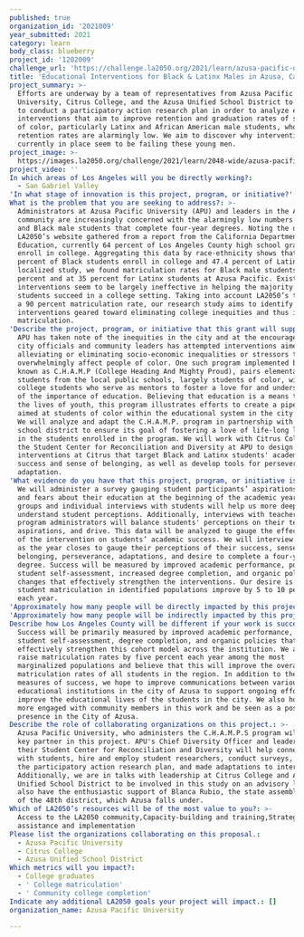 ```yaml
---
published: true
organization_id: '2021009'
year_submitted: 2021
category: learn
body_class: blueberry
project_id: '1202009'
challenge_url: 'https://challenge.la2050.org/2021/learn/azusa-pacific-university/'
title: 'Educational Interventions for Black & Latinx Males in Azusa, California'
project_summary: >-
  Efforts are underway by a team of representatives from Azusa Pacific
  University, Citrus College, and the Azusa Unified School District to partner
  to conduct a participatory action research plan in order to analyze existing
  interventions that aim to improve retention and graduation rates of students
  of color, particularly Latinx and African American male students, whose
  retention rates are alarmingly low. We aim to discover why interventions
  currently in place seem to be failing these young men.
project_image: >-
  https://images.la2050.org/challenge/2021/learn/2048-wide/azusa-pacific-university.jpg
project_video: ''
In which areas of Los Angeles will you be directly working?:
  - San Gabriel Valley
'In what stage of innovation is this project, program, or initiative?': Research (initial work to identify and understand the problem)
What is the problem that you are seeking to address?: >-
  Administrators at Azusa Pacific University (APU) and leaders in the Azusa
  community are increasingly concerned with the alarmingly low numbers of Latinx
  and Black male students that complete four-year degrees. Noting the data on
  LA2050’s website gathered from a report from the California Department of
  Education, currently 64 percent of Los Angeles County high school graduates
  enroll in college. Aggregating this data by race-ethnicity shows that 55
  percent of Black students enroll in college and 47.4 percent of Latinx. In our
  localized study, we found matriculation rates for Black male students is at 27
  percent and at 35 percent for Latinx students at Azusa Pacific. Existing
  interventions seem to be largely ineffective in helping the majority of these
  students succeed in a college setting. Taking into account LA2050’s target of
  a 90 percent matriculation rate, our research study aims to identify
  interventions geared toward eliminating college inequities and thus improve
  matriculation.
'Describe the project, program, or initiative that this grant will support to address the problem identified.': >-
  APU has taken note of the inequities in the city and at the encouragement of
  city officials and community leaders has attempted interventions aimed at
  alleviating or eliminating socio-economic inequalities or stressors that
  overwhelmingly affect people of color. One such program implemented by APU,
  known as C.H.A.M.P (College Heading And Mighty Proud), pairs elementary school
  students from the local public schools, largely students of color, with
  college students who serve as mentors to foster a love for and understanding
  of the importance of education. Believing that education is a means to improve
  the lives of youth, this program illustrates efforts to create a pipeline
  aimed at students of color within the educational system in the city of Azusa.
  We will analyze and adapt the C.H.A.M.P. program in partnership with the local
  school district to ensure its goal of fostering a love of life-long learning
  in the students enrolled in the program. We will work with Citrus College and
  the Student Center for Reconciliation and Diversity at APU to design new
  interventions at Citrus that target Black and Latinx students' academic
  success and sense of belonging, as well as develop tools for perseverance and
  adaptation.
'What evidence do you have that this project, program, or initiative is or will be successful, and how will you define and measure success?': >-
  We will administer a survey gauging student participants’ aspirations, hopes,
  and fears about their education at the beginning of the academic year. Focus
  groups and individual interviews with students will help us more deeply
  understand student perceptions. Additionally, interviews with teachers and
  program administrators will balance students' perceptions on their tenacity,
  aspirations, and drive. This data will be analyzed to gauge the effectiveness
  of the intervention on students’ academic success. We will interview students
  as the year closes to gauge their perceptions of their success, sense of
  belonging, perseverance, adaptations, and desire to complete a four-year
  degree. Success will be measured by improved academic performance, positive
  student self-assessment, increased degree completion, and organic policies
  changes that effectively strengthen the interventions. Our desire is to see
  student matriculation in identified populations improve by 5 to 10 percent
  each year.
'Approximately how many people will be directly impacted by this project, program, or initiative?': '150'
'Approximately how many people will be indirectly impacted by this project, program, or initiative?': '1500'
Describe how Los Angeles County will be different if your work is successful.: >-
  Success will be primarily measured by improved academic performance, positive
  student self-assessment, degree completion, and organic policies that
  effectively strengthen this cohort model across the institution. We aim to
  raise matriculation rates by five percent each year among the most
  marginalized populations and believe that this will improve the overall
  matriculation rates of all students in the region. In addition to these
  measures of success, we hope to improve communications between various
  educational institutions in the city of Azusa to support ongoing efforts to
  improve the educational lives of the students in the city. We also hope to be
  more engaged with community members in this work and be seen as a positive
  presence in the City of Azusa.
Describe the role of collaborating organizations on this project.: >-
  Azusa Pacific University, who administers the C.H.A.M.P.S program will be a
  key partner in this project. APU's Chief Diversity Officer and leadership for
  their Student Center for Reconciliation and Diversity will help connect us
  with students, hire and employ student researchers, conduct surveys, design
  the participatory action research plan, and made adaptations to interventions.
  Additionally, we are in talks with leadership at Citrus College and Azusa
  Unified School District to be involved in this study on an advisory level. We
  also have the enthusiastic support of Blanca Rubio, the state assembly member
  of the 48th district, which Azusa falls under.
Which of LA2050’s resources will be of the most value to you?: >-
  Access to the LA2050 community,Capacity-building and training,Strategy
  assistance and implementation
Please list the organizations collaborating on this proposal.:
  - Azusa Pacific University
  - Citrus College
  - Azusa Unified School District
Which metrics will you impact?:
  - College graduates
  - ' College matriculation'
  - ' Community college completion'
Indicate any additional LA2050 goals your project will impact.: []
organization_name: Azusa Pacific University

---
```

